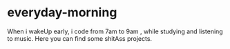 # everyday-morning
When i wakeUp early, i code from 7am to 9am , while studying and listening to music. Here you can find some shitAss projects.
